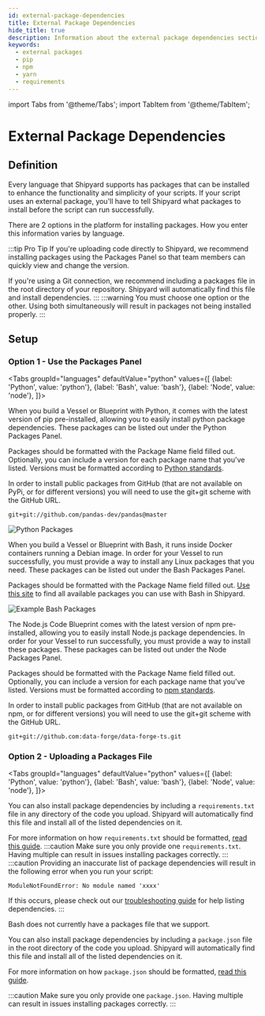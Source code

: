 ```yaml
---
id: external-package-dependencies
title: External Package Dependencies
hide_title: true
description: Information about the external package dependencies section of the requirements tab.
keywords:
  - external packages
  - pip
  - npm
  - yarn
  - requirements
---
```


import Tabs from '@theme/Tabs';
import TabItem from '@theme/TabItem';

# External Package Dependencies

## Definition

Every language that Shipyard supports has packages that can be installed to enhance the functionality and simplicity of your scripts. If your script uses an external package, you'll have to tell Shipyard what packages to install before the script can run successfully.

There are 2 options in the platform for installing packages. How you enter this information varies by language. 

:::tip Pro Tip
If you're uploading code directly to Shipyard, we recommend installing packages using the Packages Panel so that team members can quickly view and change the version.

If you're using a Git connection, we recommend including a packages file in the root directory of your repository. Shipyard will automatically find this file and install dependencies.
:::
:::warning
You must choose one option or the other. Using both simultaneously will result in packages not being installed properly.
:::

## Setup
### Option 1 - Use the Packages Panel

<Tabs
groupId="languages"
defaultValue="python"
values={[
{label: 'Python', value: 'python'},
{label: 'Bash', value: 'bash'},
{label: 'Node', value: 'node'},
]}>
<TabItem value="python">

When you build a Vessel or Blueprint with Python, it comes with the latest version of pip pre-installed, allowing you to easily install python package dependencies. These packages can be listed out under the Python Packages Panel.

Packages should be formatted with the Package Name field filled out. Optionally, you can include a version for each package name that you've listed. Versions must be formatted according to [Python standards](https://www.python.org/dev/peps/pep-0440/#version-specifiers).

In order to install public packages from GitHub \(that are not available on PyPi, or for different versions\) you will need to use the git+git scheme with the GitHub URL.

```text
git+git://github.com/pandas-dev/pandas@master
```

![Python Packages](../../.gitbook/assets/image_67.png)

</TabItem>
<TabItem value='bash'>

When you build a Vessel or Blueprint with Bash, it runs inside Docker containers running a Debian image. In order for your Vessel to run successfully, you must provide a way to install any Linux packages that you need. These packages can be listed out under the Bash Packages Panel.

Packages should be formatted with the Package Name field filled out. [Use this site](https://www.debian.org/distrib/packages) to find all available packages you can use with Bash in Shipyard.

![Example Bash Packages](../../.gitbook/assets/shipyard_2021_03_12_17_33_07.png)

</TabItem>
<TabItem value='node'>

The Node.js Code Blueprint comes with the latest version of npm pre-installed, allowing you to easily install Node.js package dependencies. In order for your Vessel to run successfully, you must provide a way to install these packages. These packages can be listed out under the Node Packages Panel.

Packages should be formatted with the Package Name field filled out. Optionally, you can include a version for each package name that you've listed. Versions must be formatted according to [npm standards](https://semver.npmjs.com/).

In order to install public packages from GitHub \(that are not available on npm, or for different versions\) you will need to use the git+git scheme with the GitHub URL.

```text
git+git://github.com:data-forge/data-forge-ts.git
```

</TabItem>
</Tabs>

### Option 2 - Uploading a Packages File

<Tabs
groupId="languages"
defaultValue="python"
values={[
{label: 'Python', value: 'python'},
{label: 'Bash', value: 'bash'},
{label: 'Node', value: 'node'},
]}>
<TabItem value="python">

You can also install package dependencies by including a `requirements.txt` file in any directory of the code you upload. Shipyard will automatically find this file and install all of the listed dependencies on it.

For more information on how `requirements.txt` should be formatted, [read this guide](https://pip.pypa.io/en/stable/user_guide/#requirements-files).
:::caution
Make sure you only provide one `requirements.txt`. Having multiple can result in issues installing packages correctly.
:::
:::caution
Providing an inaccurate list of package dependencies will result in the following error when you run your script:

`ModuleNotFoundError: No module named 'xxxx'`

If this occurs, please check out our [troubleshooting guide](../../troubleshooting.md) for help listing dependencies.
:::

</TabItem>
<TabItem value="bash">
Bash does not currently have a packages file that we support.
</TabItem>
<TabItem value="node">

You can also install package dependencies by including a `package.json` file in the root directory of the code you upload. Shipyard will automatically find this file and install all of the listed dependencies on it.

For more information on how `package.json` should be formatted, [read this guide](https://docs.npmjs.com/cli/v7/configuring-npm/package-json).

:::caution
Make sure you only provide one `package.json`. Having multiple can result in issues installing packages correctly.
:::

</TabItem>
</Tabs>



